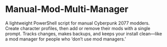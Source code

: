 # Manual-Mod-Multi-Manager
A lightweight PowerShell script for manual Cyberpunk 2077 modders. Create character profiles, then add or remove their mods with a single prompt. Tracks changes, makes backups, and keeps your install clean—like a mod manager for people who ‘don’t use mod managers.’
